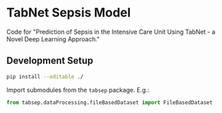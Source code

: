 # TabNet Sepsis Model

Code for "Prediction of Sepsis in the Intensive Care Unit Using TabNet - a Novel Deep Learning Approach."

## Development Setup

```bash
pip install --editable ./
```

Import submodules from the `tabsep` package. E.g.:

```python
from tabsep.dataProcessing.fileBasedDataset import FileBasedDataset
```